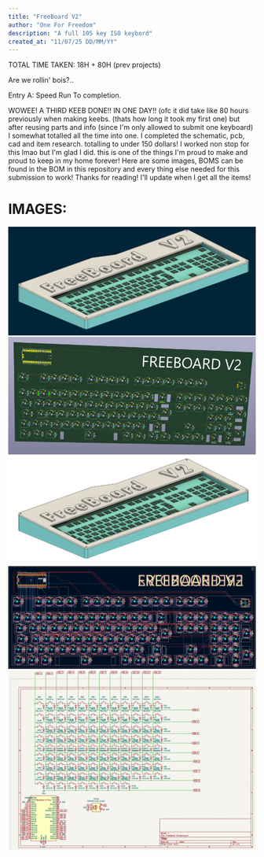 ```yaml
---
title: "FreeBoard V2"
author: "One For Freedom"
description: "A full 105 key ISO keybord"
created_at: "11/07/25 DD/MM/YY"
---
```

TOTAL TIME TAKEN: 18H + 80H (prev projects)


Are we rollin' bois?..

Entry A: Speed Run To completion.

WOWEE! A THIRD KEEB DONE!! IN ONE DAY!!
(ofc it did take like 80 hours previously when making keebs. (thats how long it took my first one) but after reusing parts and info (since I'm only allowed to submit one keyboard) I somewhat totalled all the time into one.
I completed the schematic, pcb, cad and item research. totalling to under 150 dollars!
I worked non stop for this lmao but I'm glad I did. this is one of the things I'm proud to make and proud to keep in my home forever!
Here are some images, BOMS can be found in the BOM in this repository and every thing else needed for this submission to work!
Thanks for reading! I'll update when I get all the items!

# IMAGES: 
![FreeBoard V2 BG](/Images/FreeBoard%20V2%20BG.png)     
![FreeBoard V2 3D](/Images/FreeBoard%20V2%203D.png)       
![FreeBoard V2 NBG](/Images/FreeBoard%20V2%20NBG.png)     
![FreeBoard V2 PCB](/Images/FreeBoard%20V2%20PCB.png)     
![FreeBoard V2 Schematic](/Images/FreeBoard%20V2%20Schematic.png) 
